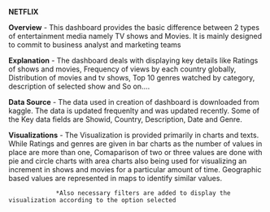 **NETFLIX** 

**Overview** - This dashboard provides the basic difference between 2 types of entertainment media namely TV shows and Movies.
           It is mainly designed to commit to business analyst and marketing teams

**Explanation** - The dashboard deals with displaying key details like Ratings of shows and movies, Frequency of views by each country globally, Distribution of movies and tv shows,
              Top 10 genres watched by category, description of selected show and So on....

**Data Source** - The data used in creation of dashboard is downloaded from kaggle. The data is updated frequenlty and was updated recently.
              Some of the Key data fields are Showid, Country, Description, Date and Genre.

**Visualizations** - The Visualization is provided primarily in charts and texts. While Ratings and genres are given in bar charts as the number of values in place are more than one,
                 Comaparison of two or three values are done with pie and circle charts with area charts also being used for visualizing an increment in shows and movies for a 
                 particular amount of time. Geographic based values are represented in maps to identify similar values.

                 *Also necessary filters are added to display the visualization according to the option selected 






